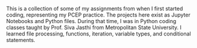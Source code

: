 This is a collection of some of my assignments from when I first started coding, representing my PCEP practice. The projects here exist as Jupyter Notebooks and Python files. During that time, I was in Python coding classes taught by Prof. Siva Jasthi from Metropolitan State University. I learned file processing, functions, iteration, variable types, and conditional statements.
